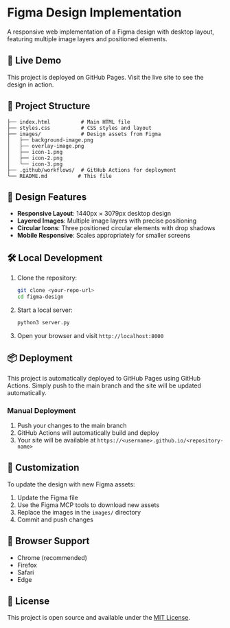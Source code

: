 # Figma Design Implementation

A responsive web implementation of a Figma design with desktop layout, featuring multiple image layers and positioned elements.

## 🚀 Live Demo

This project is deployed on GitHub Pages. Visit the live site to see the design in action.

## 📁 Project Structure

```
├── index.html          # Main HTML file
├── styles.css          # CSS styles and layout
├── images/             # Design assets from Figma
│   ├── background-image.png
│   ├── overlay-image.png
│   ├── icon-1.png
│   ├── icon-2.png
│   └── icon-3.png
├── .github/workflows/  # GitHub Actions for deployment
└── README.md          # This file
```

## 🎨 Design Features

- **Responsive Layout**: 1440px × 3079px desktop design
- **Layered Images**: Multiple image layers with precise positioning
- **Circular Icons**: Three positioned circular elements with drop shadows
- **Mobile Responsive**: Scales appropriately for smaller screens

## 🛠️ Local Development

1. Clone the repository:
   ```bash
   git clone <your-repo-url>
   cd figma-design
   ```

2. Start a local server:
   ```bash
   python3 server.py
   ```

3. Open your browser and visit `http://localhost:8000`

## 📦 Deployment

This project is automatically deployed to GitHub Pages using GitHub Actions. Simply push to the main branch and the site will be updated automatically.

### Manual Deployment

1. Push your changes to the main branch
2. GitHub Actions will automatically build and deploy
3. Your site will be available at `https://<username>.github.io/<repository-name>`

## 🔧 Customization

To update the design with new Figma assets:

1. Update the Figma file
2. Use the Figma MCP tools to download new assets
3. Replace the images in the `images/` directory
4. Commit and push changes

## 📱 Browser Support

- Chrome (recommended)
- Firefox
- Safari
- Edge

## 📄 License

This project is open source and available under the [MIT License](LICENSE).